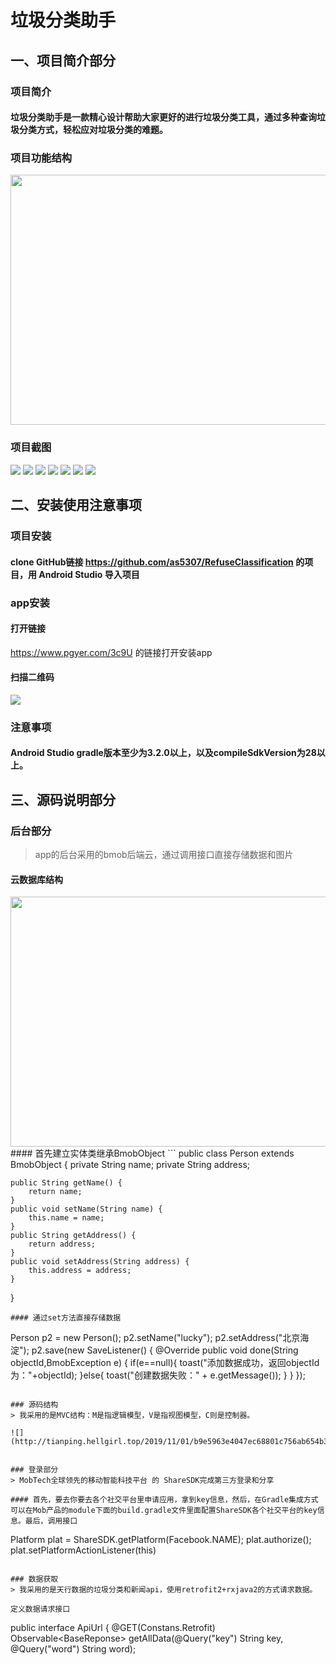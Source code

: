 # 垃圾分类助手

## 一、项目简介部分

### 项目简介
#### 垃圾分类助手是一款精心设计帮助大家更好的进行垃圾分类工具，通过多种查询垃圾分类方式，轻松应对垃圾分类的难题。


### 项目功能结构
<img src="http://tianping.hellgirl.top/2019/11/09/c5772a65405dd9f880abe59b79b69351.png" width="600" height="400" >



### 项目截图
![](http://tianping.hellgirl.top/2019/11/09/80e8645a4019b2a98044b5895f1e4d7d.jpg) ![](http://tianping.hellgirl.top/2019/11/09/cf7d05d740261bc980c8cd1488cd86d2.jpg) ![](http://tianping.hellgirl.top/2019/11/09/0d84c0ec4077157a808f22f4efaa2520.jpg)   ![](http://tianping.hellgirl.top/2019/11/09/9683364b40ee2e418030670131c78857.jpg) ![](http://tianping.hellgirl.top/2019/11/09/a494f89a40774550808fad90e859d860.jpg) ![](http://tianping.hellgirl.top/2019/11/09/6c7f34324041ef1b8022dd7c27a0ea94.jpg)  ![](http://tianping.hellgirl.top/2019/11/09/6b13f5914030f0d580e83dfa63940b2a.jpg)
 

## 二、安装使用注意事项

### 项目安装
#### clone GitHub链接 https://github.com/as5307/RefuseClassification 的项目，用 Android Studio 导入项目
### app安装
#### 打开链接 
https://www.pgyer.com/3c9U 的链接打开安装app

#### 扫描二维码 
![](http://tianping.hellgirl.top/2019/11/09/086a1f6840fa640c807e38a5e3c21710.png)
### 注意事项
#### Android Studio  gradle版本至少为3.2.0以上，以及compileSdkVersion为28以上。

## 三、源码说明部分
### 后台部分
> app的后台采用的bmob后端云，通过调用接口直接存储数据和图片

#### 云数据库结构
<img src=“http://tianping.hellgirl.top/2019/11/09/30626eb74069815180fb75a45a3f33c4.png” width="600" height="400"  >
#### 首先建立实体类继承BmobObject
```
public class Person extends BmobObject {
    private String name;
    private String address;

    public String getName() {
        return name;
    }
    public void setName(String name) {
        this.name = name;
    }
    public String getAddress() {
        return address;
    }
    public void setAddress(String address) {
        this.address = address;
    }
}

```
#### 通过set方法直接存储数据
```
Person p2 = new Person();
p2.setName("lucky");
p2.setAddress("北京海淀");
p2.save(new SaveListener<String>() {
    @Override
    public void done(String objectId,BmobException e) {
        if(e==null){
            toast("添加数据成功，返回objectId为："+objectId);
        }else{
            toast("创建数据失败：" + e.getMessage());
        }
    }
});

```

### 源码结构
> 我采用的是MVC结构：M是指逻辑模型，V是指视图模型，C则是控制器。

![](http://tianping.hellgirl.top/2019/11/01/b9e5963e4047ec68801c756ab654b3a2.png)


### 登录部分
> MobTech全球领先的移动智能科技平台 的 ShareSDK完成第三方登录和分享

#### 首先，要去你要去各个社交平台里申请应用，拿到key信息，然后，在Gradle集成方式可以在Mob产品的module下面的build.gradle文件里面配置ShareSDK各个社交平台的key信息。最后，调用接口

```
Platform plat = ShareSDK.getPlatform(Facebook.NAME);
plat.authorize();
plat.setPlatformActionListener(this)
```

### 数据获取
> 我采用的是天行数据的垃圾分类和新闻api，使用retrofit2+rxjava2的方式请求数据。

定义数据请求接口
```
public interface ApiUrl {
@GET(Constans.Retrofit)
Observable<BaseReponse<Definition>> getAllData(@Query("key") String key, @Query("word") String word);
```


